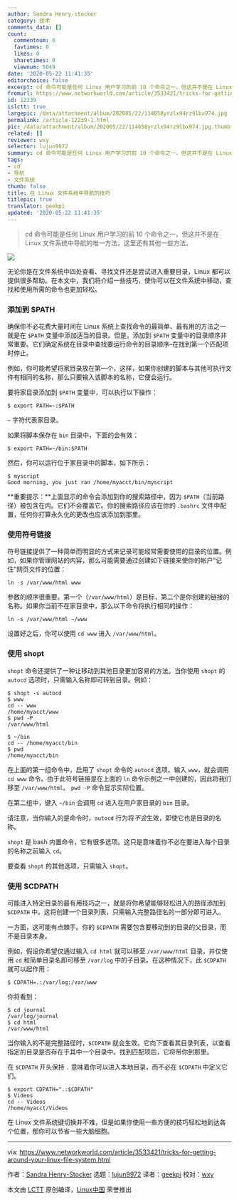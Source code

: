 ```yaml
---
author: Sandra Henry-stocker
category: 技术
comments_data: []
count:
  commentnum: 0
  favtimes: 0
  likes: 0
  sharetimes: 0
  viewnum: 5049
date: '2020-05-22 11:41:35'
editorchoice: false
excerpt: cd 命令可能是任何 Linux 用户学习的前 10 个命令之一，但这并不是在 Linux 文件系统中导航的唯一方法，这里还有其他一些方法。
fromurl: https://www.networkworld.com/article/3533421/tricks-for-getting-around-your-linux-file-system.html
id: 12239
islctt: true
largepic: /data/attachment/album/202005/22/114058yrzlx94rz9lbx974.jpg
permalink: /article-12239-1.html
pic: /data/attachment/album/202005/22/114058yrzlx94rz9lbx974.jpg.thumb.jpg
related: []
reviewer: wxy
selector: lujun9972
summary: cd 命令可能是任何 Linux 用户学习的前 10 个命令之一，但这并不是在 Linux 文件系统中导航的唯一方法，这里还有其他一些方法。
tags:
- cd
- 导航
- 文件系统
thumb: false
title: 在 Linux 文件系统中导航的技巧
titlepic: true
translator: geekpi
updated: '2020-05-22 11:41:35'
---
```



> 
> cd 命令可能是任何 Linux 用户学习的前 10 个命令之一，但这并不是在 Linux 文件系统中导航的唯一方法，这里还有其他一些方法。
> 
> 
> 


![](/data/attachment/album/202005/22/114058yrzlx94rz9lbx974.jpg)


无论你是在文件系统中四处查看、寻找文件还是尝试进入重要目录，Linux 都可以提供很多帮助。在本文中，我们将介绍一些技巧，使你可以在文件系统中移动，查找和使用所需的命令也更加轻松。


### 添加到 $PATH


确保你不必花费大量时间在 Linux 系统上查找命令的最简单、最有用的方法之一就是在 `$PATH` 变量中添加适当的目录。但是，添加到 `$PATH` 变量中的目录顺序非常重要。它们确定系统在目录中查找要运行命令的目录顺序–在找到第一个匹配项时停止。


例如，你可能希望将家目录放在第一个，这样，如果你创建的脚本与其他可执行文件有相同的名称，那么只要输入该脚本的名称，它便会运行。


要将家目录添加到 `$PATH` 变量中，可以执行以下操作：



```
$ export PATH=~:$PATH
```

`~` 字符代表家目录。


如果将脚本保存在 `bin` 目录中，下面的会有效：



```
$ export PATH=~/bin:$PATH
```

然后，你可以运行位于家目录中的脚本，如下所示：



```
$ myscript
Good morning, you just ran /home/myacct/bin/myscript
```

**重要提示：**上面显示的命令会添加到你的搜索路径中，因为 `$PATH`（当前路径）被包含在内。它们不会覆盖它。你的搜索路径应该在你的 `.bashrc` 文件中配置，任何你打算永久化的更改也应该添加到那里。


### 使用符号链接


符号链接提供了一种简单而明显的方式来记录可能经常需要使用的目录的位置。例如，如果你管理网站的内容，那么可能需要通过创建如下链接来使你的帐户“记住”网页文件的位置：



```
ln -s /var/www/html www
```

参数的顺序很重要。第一个（`/var/www/html`）是目标，第二个是你创建的链接的名称。如果你当前不在家目录中，那么以下命令将执行相同的操作：



```
ln -s /var/www/html ~/www
```

设置好之后，你可以使用 `cd www` 进入 `/var/www/html`。


### 使用 shopt


`shopt` 命令还提供了一种让移动到其他目录更加容易的方法。当你使用 `shopt` 的 `autocd` 选项时，只需输入名称即可转到目录。例如：



```
$ shopt -s autocd
$ www
cd -- www
/home/myacct/www
$ pwd -P
/var/www/html

$ ~/bin
cd -- /home/myacct/bin
$ pwd
/home/myacct/bin
```

在上面的第一组命令中，启用了 `shopt` 命令的 `autocd` 选项。输入 `www`，就会调用 `cd www` 命令。由于此符号链接是在上面的 `ln` 命令示例之一中创建的，因此将我们移至 `/var/www/html`。 `pwd -P` 命令显示实际位置。


在第二组中，键入 `~/bin` 会调用 `cd` 进入在用户家目录的 `bin` 目录。


请注意，当你输入的是命令时，`autocd` 行为将*不会*生效，即使它也是目录的名称。


`shopt` 是 bash 内置命令，它有很多选项。这只是意味着你不必在要进入每个目录的名称之前输入 `cd`。


要查看 `shopt` 的其他选项，只需输入 `shopt`。


### 使用 $CDPATH


可能进入特定目录的最有用技巧之一，就是将你希望能够轻松进入的路径添加到 `$CDPATH` 中。这将创建一个目录列表，只需输入完整路径名的一部分即可进入。


一方面，这可能有点棘手。你的 `$CDPATH` 需要包含要移动到的目录的父目录，而不是目录本身。


例如，假设你希望仅通过输入 `cd html` 就可以移至 `/var/www/html` 目录，并仅使用 `cd` 和简单目录名即可移至 `/var/log` 中的子目录。在这种情况下，此 `$CDPATH` 就可以起作用：



```
$ CDPATH=.:/var/log:/var/www
```

你将看到：



```
$ cd journal
/var/log/journal
$ cd html
/var/www/html
```

当你输入的不是完整路径时，`$CDPATH` 就会生效。它向下查看其目录列表，以查看指定的目录是否存在于其中一个目录中。找到匹配项后，它将带你到那里。


在 `$CDPATH` 开头保持 `.` 意味着你可以进入本地目录，而不必在 `$CDPATH` 中定义它们。



```
$ export CDPATH=".:$CDPATH"
$ Videos
cd -- Videos
/home/myacct/Videos
```

在 Linux 文件系统键切换并不难，但是如果你使用一些方便的技巧轻松地到达各个位置，那你可以节省一些大脑细胞。




---


via: <https://www.networkworld.com/article/3533421/tricks-for-getting-around-your-linux-file-system.html>


作者：[Sandra Henry-Stocker](https://www.networkworld.com/author/Sandra-Henry_Stocker/) 选题：[lujun9972](https://github.com/lujun9972) 译者：[geekpi](https://github.com/geekpi) 校对：[wxy](https://github.com/wxy)


本文由 [LCTT](https://github.com/LCTT/TranslateProject) 原创编译，[Linux中国](https://linux.cn/) 荣誉推出